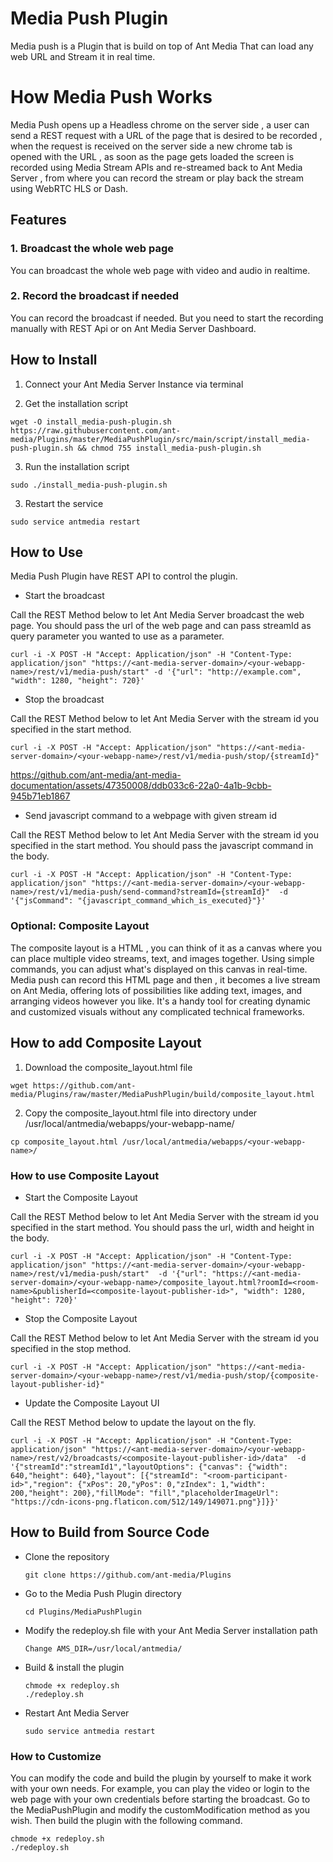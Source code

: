 # Media Push Plugin

Media push is a Plugin that is build on top of Ant Media That can load any web URL and Stream it in real time.

# How Media Push Works
Media Push opens up a Headless chrome on the server side , a user can send a REST request with a URL of the page that is desired to be recorded , when the request is received on the server side a new chrome tab is opened with the URL , as soon as the page gets loaded the screen is recorded using Media Stream APIs and re-streamed back to Ant Media Server , from where you can record the stream or play back the stream using WebRTC HLS or Dash.

## Features

### 1. Broadcast the whole web page

You can broadcast the whole web page with video and audio in realtime.

### 2. Record the broadcast if needed

You can record the broadcast if needed. But you need to start the recording manually with REST Api or on Ant Media Server Dashboard.

## How to Install 

1. Connect your Ant Media Server Instance via terminal

2. Get the installation script 
  ```
  wget -O install_media-push-plugin.sh https://raw.githubusercontent.com/ant-media/Plugins/master/MediaPushPlugin/src/main/script/install_media-push-plugin.sh && chmod 755 install_media-push-plugin.sh
  ```
3. Run the installation script
  ```
  sudo ./install_media-push-plugin.sh
  ```
3. Restart the service
  ```
  sudo service antmedia restart
  ```

## How to Use

Media Push Plugin have REST API to control the plugin. 

* Start the broadcast

Call the REST Method below to let Ant Media Server broadcast the web page. You should pass the url of the web page and can pass streamId as query parameter you wanted to use as a parameter.
   ```
   curl -i -X POST -H "Accept: Application/json" -H "Content-Type: application/json" "https://<ant-media-server-domain>/<your-webapp-name>/rest/v1/media-push/start" -d '{"url": "http://example.com", "width": 1280, "height": 720}'
   ```

* Stop the broadcast

Call the REST Method below to let Ant Media Server with the stream id you specified in the start method.
   ```
   curl -i -X POST -H "Accept: Application/json" "https://<ant-media-server-domain>/<your-webapp-name>/rest/v1/media-push/stop/{streamId}"
   ```

https://github.com/ant-media/ant-media-documentation/assets/47350008/ddb033c6-22a0-4a1b-9cbb-945b71eb1867

* Send javascript command to a webpage with given stream id

Call the REST Method below to let Ant Media Server with the stream id you specified in the start method. You should pass the javascript command in the body.
   ```
   curl -i -X POST -H "Accept: Application/json" -H "Content-Type: application/json" "https://<ant-media-server-domain>/<your-webapp-name>/rest/v1/media-push/send-command?streamId={streamId}"  -d '{"jsCommand": "{javascript_command_which_is_executed}"}'
   ```

### Optional: Composite Layout

The composite layout is a HTML , you can think of it as a canvas where you can place multiple video streams, text, and images together. Using simple commands, you can adjust what's displayed on this canvas in real-time. Media push can record this HTML page and then , it becomes a live stream on Ant Media, offering lots of possibilities like adding text, images, and arranging videos however you like. It's a handy tool for creating dynamic and customized visuals without any complicated technical frameworks.

## How to add Composite Layout 

1. Download the composite_layout.html file
  ```
  wget https://github.com/ant-media/Plugins/raw/master/MediaPushPlugin/build/composite_layout.html
  ```
2. Copy the composite_layout.html file into directory under /usr/local/antmedia/webapps/your-webapp-name/
  ```
  cp composite_layout.html /usr/local/antmedia/webapps/<your-webapp-name>/
  ```

### How to use Composite Layout

* Start the Composite Layout

Call the REST Method below to let Ant Media Server with the stream id you specified in the start method. You should pass the url, width and height in the body. 
   ```
   curl -i -X POST -H "Accept: Application/json" -H "Content-Type: application/json" "https://<ant-media-server-domain>/<your-webapp-name>/rest/v1/media-push/start"  -d '{"url": "https://<ant-media-server-domain>/<your-webapp-name>/composite_layout.html?roomId=<room-name>&publisherId=<composite-layout-publisher-id>", "width": 1280, "height": 720}'
   ```

* Stop the Composite Layout

Call the REST Method below to let Ant Media Server with the stream id you specified in the stop method.
   ```
   curl -i -X POST -H "Accept: Application/json" "https://<ant-media-server-domain>/<your-webapp-name>/rest/v1/media-push/stop/{composite-layout-publisher-id}"
   ```


* Update the Composite Layout UI

Call the REST Method below to update the layout on the fly.
   ```
   curl -i -X POST -H "Accept: Application/json" -H "Content-Type: application/json" "https://<ant-media-server-domain>/<your-webapp-name>/rest/v2/broadcasts/<composite-layout-publisher-id>/data"  -d '{"streamId":"streamId1","layoutOptions": {"canvas": {"width": 640,"height": 640},"layout": [{"streamId": "<room-participant-id>","region": {"xPos": 20,"yPos": 0,"zIndex": 1,"width": 200,"height": 200},"fillMode": "fill","placeholderImageUrl": "https://cdn-icons-png.flaticon.com/512/149/149071.png"}]}}' 
   ```

   
## How to Build from Source Code


- Clone the repository

  ```
  git clone https://github.com/ant-media/Plugins
  ```

- Go to the Media Push Plugin directory

  ```
  cd Plugins/MediaPushPlugin
  ```

- Modify the redeploy.sh file with your Ant Media Server installation path

  ```
  Change AMS_DIR=/usr/local/antmedia/
  ```

- Build & install the plugin

  ```
  chmode +x redeploy.sh
  ./redeploy.sh
  ```

- Restart Ant Media Server

  ```
  sudo service antmedia restart
  ```

### How to Customize
You can modify the code and build the plugin by yourself to make it work with your own needs. For example, you can play the video or login to the web page with your own credentials before starting the broadcast.
Go to the MediaPushPlugin and modify the customModification method as you wish. Then build the plugin with the following command.

  ```
  chmode +x redeploy.sh
  ./redeploy.sh
  ```
